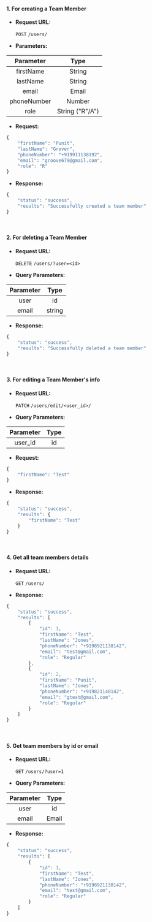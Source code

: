 #### 1. For creating a Team Member
 
* **Request URL:**

    `POST` `/users/` 


* **Parameters:**

Parameter | Type
:------------: | :-------------:
 firstName | String
 lastName | String
 email | Email
 phoneNumber | Number
 role | String ("R"/A")
 
    
* **Request:**

```javascript
{   
    "firstName": "Punit",
    "lastName": "Grover",
    "phoneNumber": "+919911138192",
    "email": "groove679@gmail.com",
    "role": "R"
}
```


* **Response:**

```javascript
{
    "status": "success",
    "results": "Successfully created a team member"
}
```

<br/>

#### 2. For deleting a Team Member
 
* **Request URL:**

    `DELETE` `/users/?user=<id>` 


* **Query Parameters:**

Parameter | Type
:------------: | :-------------:
 user | id
 email | string 


* **Response:**

```javascript
{
    "status": "success",
    "results": "Successfully deleted a team member"
}
```

<br/>

#### 3. For editing a Team Member's info
 
* **Request URL:**

    `PATCH` `/users/edit/<user_id>/` 


* **Query Parameters:**

Parameter | Type
:------------: | :-------------:
 user_id | id


    
* **Request:**

```javascript
{
    "firstName": "Test"
}
```


* **Response:**

```javascript
{
    "status": "success",
    "results": {
        "firstName": "Test"
    }
}
```

<br/>

#### 4. Get all team members details
 
* **Request URL:**

    `GET` `/users/` 


* **Response:**

```javascript
{
    "status": "success",
    "results": [
        {
            "id": 1,
            "firstName": "Test",
            "lastName": "Jones",
            "phoneNumber": "+9198921138142",
            "email": "test@gmail.com",
            "role": "Regular"
        },
        {
            "id": 2,
            "firstName": "Punit",
            "lastName": "Jones",
            "phoneNumber": "+919821148142",
            "email": "gtest@gmail.com",
            "role": "Regular"
        }
    ]
}
```

<br/>

#### 5. Get team members by id or email
 
* **Request URL:**

    `GET` `/users/?user=1` 

* **Query Parameters:**

Parameter | Type
:------------: | :-------------:
 user | id
 email | Email


* **Response:**

```javascript
{
    "status": "success",
    "results": [
        {
            "id": 1,
            "firstName": "Test",
            "lastName": "Jones",
            "phoneNumber": "+9198921138142",
            "email": "test@gmail.com",
            "role": "Regular"
        }
    ]
}
```

<br/>
